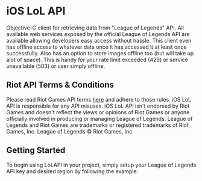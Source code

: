 # iOS LoL API

Objective-C client for retrieving data from "League of Legends" API. All available web services exposed by the official League of Legends API are available allowing developers easy access without hassle. This client even has offline access to whatever data once it has accessed it at least once successfully. Also has an option to store images offline too (but will take up alot of space). This is handy for your rate limit exceeded (429) or service unavailable (503) or user simply offline.

## Riot API Terms & Conditions
Please read Riot Games API terms [here](https://developer.riotgames.com/terms) and adhere to those rules. iOS LoL API is responsible for any API misuses. iOS LoL API isn't endorsed by Riot Games and doesn't reflect the views or opinions of Riot Games or anyone officially involved in producing or managing League of Legends. League of Legends and Riot Games are trademarks or registered trademarks of Riot Games, Inc. League of Legends © Riot Games, Inc.

## Getting Started

To begin using LoLAPI in your project, simply setup your League of Legends API key and desired region by following the example:
